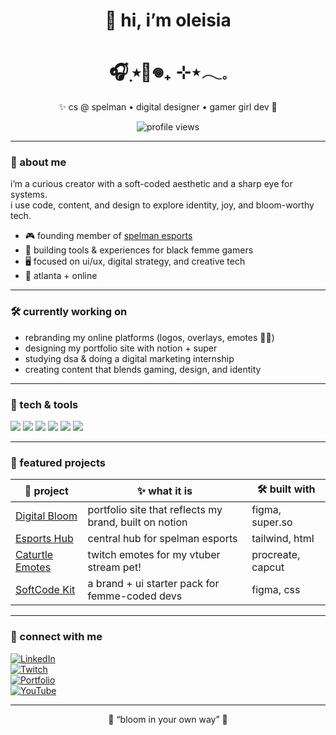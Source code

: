 <h1 align="center">🌸 hi, i’m oleisia </h1>
<h1 align="center">🎧๋࣭ ⭑🫧𖦹₊ ⊹⋆𓂃𓈒</h1>
<p align="center">
  ✨ cs @ spelman • digital designer • gamer girl dev 🌱
</p>

<p align="center">
  <img src="https://komarev.com/ghpvc/?username=oleisiajohnson&style=flat-square&color=lightpink" alt="profile views"/>
</p>

---

### 🌺 about me
i’m a curious creator with a soft-coded aesthetic and a sharp eye for systems.  
i use code, content, and design to explore identity, joy, and bloom-worthy tech.

- 🎮 founding member of [spelman esports](#)
- 🌸 building tools & experiences for black femme gamers
- 🖥 focused on ui/ux, digital strategy, and creative tech
- 📍 atlanta + online

---

### 🛠️ currently working on
- rebranding my online platforms (logos, overlays, emotes 💅🏾)
- designing my portfolio site with notion + super
- studying dsa & doing a digital marketing internship
- creating content that blends gaming, design, and identity

---

### 🧰 tech & tools
<p align="left">
  <img src="https://img.shields.io/badge/-Figma-faf4ff?style=for-the-badge&logo=figma&logoColor=black" />
  <img src="https://img.shields.io/badge/-Python-fceff9?style=for-the-badge&logo=python&logoColor=black" />
  <img src="https://img.shields.io/badge/-HTML/CSS-fdf6f6?style=for-the-badge&logo=html5&logoColor=black" />
  <img src="https://img.shields.io/badge/-JavaScript-eceaff?style=for-the-badge&logo=javascript&logoColor=black" />
  <img src="https://img.shields.io/badge/-Notion-e3fcec?style=for-the-badge&logo=notion&logoColor=black" />
  <img src="https://img.shields.io/badge/-CapCut-f0f5ff?style=for-the-badge&logo=capcut&logoColor=black" />
</p>

---

### 🌸 featured projects
| 🌼 project | ✨ what it is | 🛠 built with |
|-----------|----------------|----------------|
| [Digital Bloom](#) | portfolio site that reflects my brand, built on notion | figma, super.so |
| [Esports Hub](#) | central hub for spelman esports | tailwind, html |
| [Caturtle Emotes](#) | twitch emotes for my vtuber stream pet! | procreate, capcut |
| [SoftCode Kit](#) | a brand + ui starter pack for femme-coded devs | figma, css |

---

### 🌱 connect with me
[![LinkedIn](https://img.shields.io/badge/-LinkedIn-green?style=flat&logo=linkedin)](https://linkedin.com/in/oleisiajohnson)  
[![Twitch](https://img.shields.io/badge/-Twitch-purple?style=flat&logo=twitch)](https://twitch.tv/oleisia)  
[![Portfolio](https://img.shields.io/badge/-Portfolio-pink?style=flat&logo=notion)](https://yourportfolio.com)  
[![YouTube](https://img.shields.io/badge/-YouTube-red?style=flat&logo=youtube)](https://youtube.com/@yourchannel)

---

<p align="center">
  🦋 “bloom in your own way” 💾
</p>
